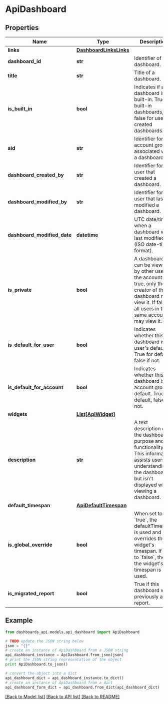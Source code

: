 # ApiDashboard


## Properties
Name | Type | Description | Notes
------------ | ------------- | ------------- | -------------
**links** | [**DashboardLinksLinks**](DashboardLinksLinks.md) |  | [optional] 
**dashboard_id** | **str** | Identifier of a dashboard. | [optional] [readonly] 
**title** | **str** | Title of a dashboard. | [optional] 
**is_built_in** | **bool** | Indicates if a dashboard is built-in. True for built-in dashboards, false for user-created dashboards. | [optional] [readonly] 
**aid** | **str** | Identifier for the account group associated with a dashboard. | [optional] [readonly] 
**dashboard_created_by** | **str** | Identifier for the user that created a dashboard. | [optional] [readonly] 
**dashboard_modified_by** | **str** | Identifier for the user that last modified a dashboard. | [optional] [readonly] 
**dashboard_modified_date** | **datetime** | UTC date/time when a dashboard was last modified (ISO date-time format). | [optional] [readonly] 
**is_private** | **bool** | A dashboard can be viewed by other users in the account. If true, only the creator of the dashboard may view it. If false, all users in the same account may view it. | [optional] 
**is_default_for_user** | **bool** | Indicates whether this dashboard is the user&#39;s default. True for default, false if not. | [optional] [readonly] 
**is_default_for_account** | **bool** | Indicates whether this dashboard is the account group&#39;s default. True for default, false if not. | [optional] [readonly] 
**widgets** | [**List[ApiWidget]**](ApiWidget.md) |  | [optional] 
**description** | **str** | A text description of the dashboard&#39;s purpose and functionality. This information assists users in understanding the dashboard but isn&#39;t displayed when viewing a dashboard. | [optional] 
**default_timespan** | [**ApiDefaultTimespan**](ApiDefaultTimespan.md) |  | [optional] 
**is_global_override** | **bool** | When set to &#x60;true&#x60;, the defaultTimespan is used and overrides the widget&#39;s timespan. If set to &#x60;false&#x60;, the the widget&#39;s timespan is used. | [optional] 
**is_migrated_report** | **bool** | True if this dashboard was previously a report. | [optional] [readonly] 

## Example

```python
from dashboards_api.models.api_dashboard import ApiDashboard

# TODO update the JSON string below
json = "{}"
# create an instance of ApiDashboard from a JSON string
api_dashboard_instance = ApiDashboard.from_json(json)
# print the JSON string representation of the object
print ApiDashboard.to_json()

# convert the object into a dict
api_dashboard_dict = api_dashboard_instance.to_dict()
# create an instance of ApiDashboard from a dict
api_dashboard_form_dict = api_dashboard.from_dict(api_dashboard_dict)
```
[[Back to Model list]](../README.md#documentation-for-models) [[Back to API list]](../README.md#documentation-for-api-endpoints) [[Back to README]](../README.md)


